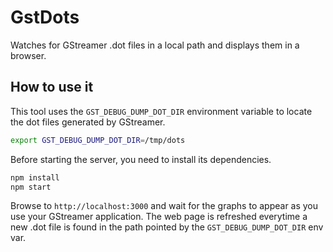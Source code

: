 # GstDots

Watches for GStreamer .dot files in a local path and displays them in a browser.

## How to use it

This tool uses the `GST_DEBUG_DUMP_DOT_DIR` environment variable to locate the dot
files generated by GStreamer.

```sh
export GST_DEBUG_DUMP_DOT_DIR=/tmp/dots
```

Before starting the server, you need to install its dependencies.

```sh
npm install
npm start
```

Browse to `http://localhost:3000` and wait for the graphs to appear as you use your
GStreamer application. The web page is refreshed everytime a new .dot file is found
in the path pointed by the `GST_DEBUG_DUMP_DOT_DIR` env var.

